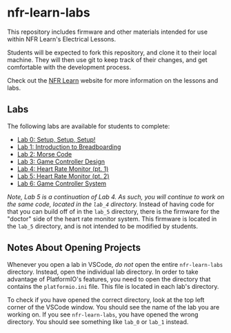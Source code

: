 # nfr-learn-labs
This repository includes firmware and other materials intended for use within NFR Learn's Electrical Lessons.

Students will be expected to fork this repository, and clone it to their local machine. They will then use git to keep track of their changes, and get comfortable with the development process.

Check out the [NFR Learn](https://nfr-learn.ue.r.appspot.com/) website for more information on the lessons and labs. 

## Labs

The following labs are available for students to complete:

- [Lab 0: Setup, Setup, Setup!](lab_0/README.md)
- [Lab 1: Introduction to Breadboarding](lab_1/README.md)
- [Lab 2: Morse Code](lab_2/README.md)
- [Lab 3: Game Controller Design](lab_3/README.md)
- [Lab 4: Heart Rate Monitor (pt. 1)](lab_4/README.md)
- [Lab 5: Heart Rate Monitor (pt. 2)](lab_5/README.md)
- [Lab 6: Game Controller System](lab_6/README.md)

*Note, Lab 5 is a continuation of Lab 4. As such, you will continue to work on the same code, located in the `lab_4` directory.* Instead of having code for that you can build off of in the `lab_5` directory, there is the firmware for the "doctor" side of the heart rate monitor system. This firmware is located in the `lab_5` directory, and is not intended to be modified by students.

## Notes About Opening Projects

Whenever you open a lab in VSCode, *do not* open the entire `nfr-learn-labs` directory. Instead, open the individual lab directory. In order to take advantage of PlatformIO's features, you need to open the directory that contains the `platformio.ini` file. This file is located in each lab's directory.

To check if you have opened the correct directory, look at the top left corner of the VSCode window. You should see the name of the lab you are working on. If you see `nfr-learn-labs`, you have opened the wrong directory. You should see something like `lab_0` or `lab_1` instead.
